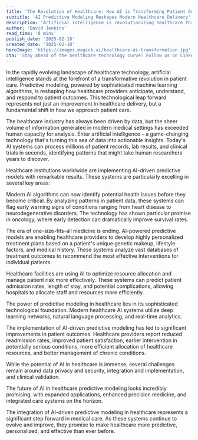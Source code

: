 ```yaml
---
title: 'The Revolution of Healthcare: How AI is Transforming Patient Outcome Predictions'
subtitle: 'AI Predictive Modeling Reshapes Modern Healthcare Delivery'
description: 'Artificial intelligence is revolutionizing healthcare through predictive modeling, enabling healthcare providers to anticipate patient outcomes, personalize treatment plans, and optimize resource allocation. This technological advancement is transforming patient care delivery while addressing critical challenges in modern healthcare.'
author: 'David Jenkins'
read_time: '8 mins'
publish_date: '2025-02-18'
created_date: '2025-02-18'
heroImage: 'https://images.magick.ai/healthcare-ai-transformation.jpg'
cta: 'Stay ahead of the healthcare technology curve! Follow us on LinkedIn for daily updates on AI innovations transforming patient care and healthcare delivery.'
---
```


In the rapidly evolving landscape of healthcare technology, artificial intelligence stands at the forefront of a transformative revolution in patient care. Predictive modeling, powered by sophisticated machine learning algorithms, is reshaping how healthcare providers anticipate, understand, and respond to patient outcomes. This technological leap forward represents not just an improvement in healthcare delivery, but a fundamental shift in how we approach patient care.

The healthcare industry has always been driven by data, but the sheer volume of information generated in modern medical settings has exceeded human capacity for analysis. Enter artificial intelligence – a game-changing technology that's turning this sea of data into actionable insights. Today's AI systems can process millions of patient records, lab results, and clinical trials in seconds, identifying patterns that might take human researchers years to discover.

Healthcare institutions worldwide are implementing AI-driven predictive models with remarkable results. These systems are particularly excelling in several key areas:

Modern AI algorithms can now identify potential health issues before they become critical. By analyzing patterns in patient data, these systems can flag early warning signs of conditions ranging from heart disease to neurodegenerative disorders. The technology has shown particular promise in oncology, where early detection can dramatically improve survival rates.

The era of one-size-fits-all medicine is ending. AI-powered predictive models are enabling healthcare providers to develop highly personalized treatment plans based on a patient's unique genetic makeup, lifestyle factors, and medical history. These systems analyze vast databases of treatment outcomes to recommend the most effective interventions for individual patients.

Healthcare facilities are using AI to optimize resource allocation and manage patient risk more effectively. These systems can predict patient admission rates, length of stay, and potential complications, allowing hospitals to allocate staff and resources more efficiently.

The power of predictive modeling in healthcare lies in its sophisticated technological foundation. Modern healthcare AI systems utilize deep learning networks, natural language processing, and real-time analytics.

The implementation of AI-driven predictive modeling has led to significant improvements in patient outcomes. Healthcare providers report reduced readmission rates, improved patient satisfaction, earlier intervention in potentially serious conditions, more efficient allocation of healthcare resources, and better management of chronic conditions.

While the potential of AI in healthcare is immense, several challenges remain around data privacy and security, integration and implementation, and clinical validation.

The future of AI in healthcare predictive modeling looks incredibly promising, with expanded applications, enhanced precision medicine, and integrated care systems on the horizon.

The integration of AI-driven predictive modeling in healthcare represents a significant step forward in medical care. As these systems continue to evolve and improve, they promise to make healthcare more predictive, personalized, and effective than ever before.